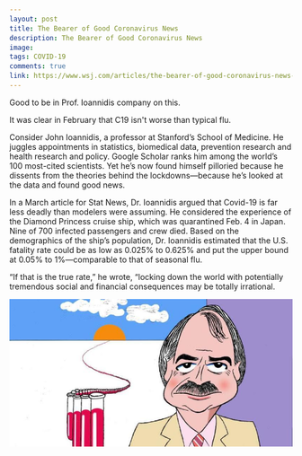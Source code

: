 ```yaml
---
layout: post
title: The Bearer of Good Coronavirus News
description: The Bearer of Good Coronavirus News
image: 
tags: COVID-19
comments: true
link: https://www.wsj.com/articles/the-bearer-of-good-coronavirus-news-11587746176?mod=opinion_lead_pos5
---
```

Good to be in Prof. Ioannidis company on this.

It was clear in February that C19 isn't worse than typical flu.

Consider John Ioannidis, a professor at Stanford’s School of Medicine.
He juggles appointments in statistics, biomedical data, prevention
research and health research and policy. Google Scholar ranks him among
the world’s 100 most-cited scientists. Yet he’s now found himself
pilloried because he dissents from the theories behind the
lockdowns—because he’s looked at the data and found good news.

In a March article for Stat News, Dr. Ioannidis argued that Covid-19 is
far less deadly than modelers were assuming. He considered the
experience of the Diamond Princess cruise ship, which was quarantined
Feb. 4 in Japan. Nine of 700 infected passengers and crew died. Based on
the demographics of the ship’s population, Dr. Ioannidis estimated that
the U.S. fatality rate could be as low as 0.025% to 0.625% and put the
upper bound at 0.05% to 1%—comparable to that of seasonal flu.

“If that is the true rate,” he wrote, “locking down the world with
potentially tremendous social and financial consequences may be totally
irrational.

![](/../../assets/images/post-images/IoannidisWSJ/cc30849061c90cf585efe10cd6f1e6f1.jpg)

